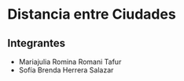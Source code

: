 # Distancia entre Ciudades
## Integrantes
- Mariajulia Romina Romani Tafur
- Sofía Brenda Herrera Salazar
